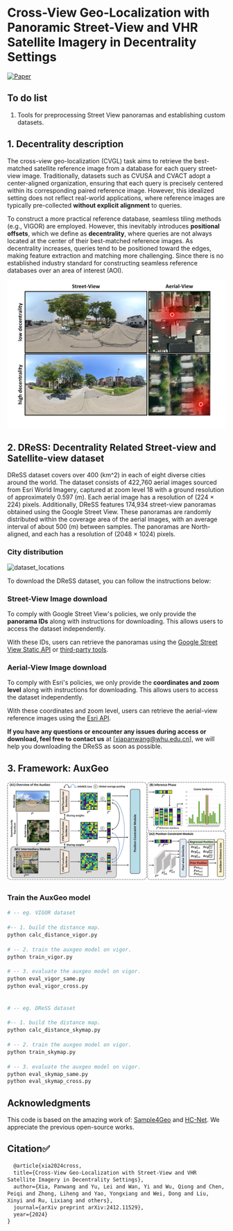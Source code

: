 # Cross-View Geo-Localization with Panoramic Street-View and VHR Satellite Imagery in Decentrality Settings
[![Paper](http://img.shields.io/badge/paper-arXiv.2412.11529-B31B1B.svg)](https://arxiv.org/abs/2412.11529)



## To do list

1. Tools for preprocessing Street View panoramas and establishing custom datasets.





## 1. Decentrality description

The cross-view geo-localization (CVGL) task aims to retrieve the best-matched satellite reference image from a database for each query street-view image. Traditionally, datasets such as CVUSA and CVACT adopt a center-aligned organization, ensuring that each query is precisely centered within its corresponding paired reference image. However, this idealized setting does not reflect real-world applications, where reference images are typically pre-collected **without explicit alignment** to queries.

To construct a more practical reference database, seamless tiling methods (e.g., VIGOR) are employed. However, this inevitably introduces **positional offsets**, which we define as **decentrality**, where queries are not always located at the center of their best-matched reference images. As decentrality increases, queries tend to be positioned toward the edges, making feature extraction and matching more challenging. Since there is no established industry standard for constructing seamless reference databases over an area of interest (AOI). 

![decentrality_vis_perceptron](./figures/decentrality_vis_perceptron.jpg)

## 2. DReSS: Decentrality Related Street-view and Satellite-view dataset
DReSS dataset covers over 400 \(km^2\) in each of eight diverse cities around the world. The dataset consists of 422,760 aerial images sourced from Esri World Imagery, captured at zoom level 18 with a ground resolution of approximately 0.597 \(m\). Each aerial image has a resolution of (224 × 224) pixels. Additionally, DReSS features 174,934 street-view panoramas obtained using the Google Street View. These panoramas are randomly distributed within the coverage area of the aerial images, with an average interval of about 500 \(m\) between samples. The panoramas are North-aligned, and each has a resolution of (2048 × 1024) pixels. 


### City distribution

![dataset_locations](./figures/dataset_locations.jpg)


To download the DReSS dataset, you can follow the instructions below:

### Street-View Image download

To comply with Google Street View's policies, we only provide the **panorama IDs** along with instructions for downloading. This allows users to access the dataset independently.

With these IDs, users can retrieve the panoramas using the [Google Street View Static API](https://developers.google.com/maps/documentation/streetview?hl=zh-cn) or [third-party tools](https://svd360.com/).

### Aerial-View Image download
To comply with Esri's policies, we only provide the **coordinates and zoom level** along with instructions for downloading. This allows users to access the dataset independently.

With these coordinates and zoom level, users can retrieve the aerial-view reference images using the [Esri API](https://github.com/andolg/satellite-imagery-downloader).

**If you have any questions or encounter any issues during access or download, feel free to contact us** at [xiapanwang@whu.edu.cn], we will help you downloading the DReSS as soon as possible.



## 3. Framework: AuxGeo



![framework](./figures/framework.jpg)



### Train the AuxGeo model
```python
# -- eg. VIGOR dataset

#-- 1. build the distance map.
python calc_distance_vigor.py

# -- 2. train the auxgeo model on vigor.
python train_vigor.py

# -- 3. evaluate the auxgeo model on vigor.
python eval_vigor_same.py
python eval_vigor_cross.py


# -- eg. DReSS dataset

#-- 1. build the distance map.
python calc_distance_skymap.py

# -- 2. train the auxgeo model on vigor.
python train_skymap.py

# -- 3. evaluate the auxgeo model on vigor.
python eval_skymap_same.py
python eval_skymap_cross.py

```



## Acknowledgments

This code is based on the amazing work of: [Sample4Geo](https://github.com/Skyy93/Sample4Geo) and [HC-Net](https://github.com/xlwangDev/HC-Net). We appreciate the previous open-source works.
## Citation✅
```
  @article{xia2024cross,
  title={Cross-View Geo-Localization with Street-View and VHR Satellite Imagery in Decentrality Settings},
  author={Xia, Panwang and Yu, Lei and Wan, Yi and Wu, Qiong and Chen, Peiqi and Zhong, Liheng and Yao, Yongxiang and Wei, Dong and Liu, Xinyi and Ru, Lixiang and others},
  journal={arXiv preprint arXiv:2412.11529},
  year={2024}
}
```

